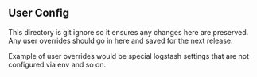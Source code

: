 ## User Config

This directory is git ignore so it ensures any changes here are preserved.  Any user overrides should go in here and saved for the next release.

Example of user overrides would be special logstash settings that are not configured via env and so on.


